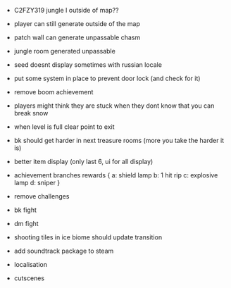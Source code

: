 * C2FZY319 jungle I outside of map??

* player can still generate outside of the map
* patch wall can generate unpassable chasm
* jungle room generated unpassable
* seed doesnt display sometimes with russian locale
* put some system in place to prevent door lock (and check for it)
* remove boom achievement
* players might think they are stuck when they dont know that you can break snow
* when level is full clear point to exit
* bk should get harder in next treasure rooms (more you take the harder it is)
* better item display (only last 6, ui for all display)

* achievement branches rewards {
 a: shield lamp
 b: 1 hit rip
 c: explosive lamp
 d: sniper
}

* remove challenges
* bk fight
* dm fight
* shooting tiles in ice biome should update transition
* add soundtrack package to steam
* localisation
* cutscenes